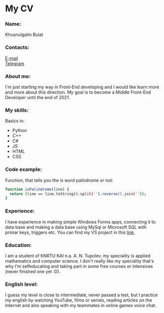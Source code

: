 # My CV
### Name:
Khusnulgatin Bulat
### Contacts:
[E-mail](mailto:bulatkhusnulgatin@gmail.com)  
[Telegram](https://t.me/bulatkhusnulgatin)
### About me:
I'm just starting my way in Front-End developing and I would like learn more and more about this direction. My goal is to become a Middle Front-End Developer until the end of 2021.
### My skills:
Basics in:
- Python
- C++
- C#
- JS
- HTML
- CSS
### Code example:
Function, that tells you the is word palindrome or not:
```sh
function isPalindrome(line) {
  return (line == line.toString().split('').reverse().join(''));
}
```
### Experience:
I have experience in making simple Windows Forms apps, connecting it to data base and making a data base using MySql or Microsoft SQL with primar keys, triggers etc. You can find my VS project in this [link](https://kairu-my.sharepoint.com/:f:/g/personal/khusnulgatinbr_stud_kai_ru/EubWOm7eUWRPsKwnKVCB560BR_3aNonO8efixb2X1aXBIQ?e=d0q8Oa).
### Education:
I am a student of KNRTU KAI n.a. A. N. Tupolev, my speciality is applied mathematics and computer science. I don't really like my speciality that's why I'm selfeducating and taking part in some free courses or intensives (never finished one yet :D).
### English level:
I guess my level is close to intermediate, never passed a test, but I practice my english by watching YouTube, films or serials, reading articles on the Internet and also speaking with my teammates in online games voice chat. 
